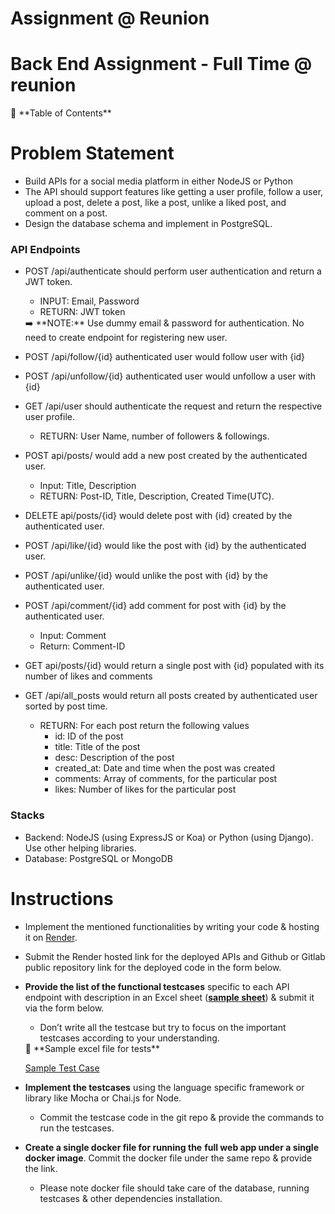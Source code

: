 # Assignment @ Reunion
# Back End Assignment - Full Time @ reunion

<aside>
💬 **Table of Contents**

</aside>

# Problem Statement

- Build APIs for a social media platform in either NodeJS or Python
- The API should support features like getting a user profile, follow a user, upload a post, delete a post, like a post, unlike a liked post, and comment on a post.
- Design the database schema and implement in PostgreSQL.

### **API Endpoints**

- POST /api/authenticate should perform user authentication and return a JWT token.
    - INPUT: Email, Password
    - RETURN: JWT token
    
    <aside>
    ➡️ **NOTE:** Use dummy email & password for authentication. No need to create endpoint for registering new user.
    
    </aside>
    
- POST /api/follow/{id} authenticated user would follow user with {id}
- POST /api/unfollow/{id} authenticated user would unfollow a user with {id}
- GET /api/user should authenticate the request and return the respective user profile.
    - RETURN: User Name, number of followers & followings.
- POST api/posts/ would add a new post created by the authenticated user.
    - Input: Title, Description
    - RETURN: Post-ID, Title, Description, Created Time(UTC).
- DELETE api/posts/{id} would delete post with {id} created by the authenticated user.
- POST /api/like/{id} would like the post with {id} by the authenticated user.
- POST /api/unlike/{id} would unlike the post with {id} by the authenticated user.
- POST /api/comment/{id} add comment for post with {id} by the authenticated user.
    - Input: Comment
    - Return: Comment-ID
- GET api/posts/{id} would return a single post with {id} populated with its number of likes and comments
- GET /api/all_posts would return all posts created by authenticated user sorted by post time.
    - RETURN: For each post return the following values
        - id: ID of the post
        - title: Title of the post
        - desc: Description of the post
        - created_at: Date and time when the post was created
        - comments: Array of comments, for the particular post
        - likes: Number of likes for the particular post

### **Stacks**

- Backend: NodeJS (using ExpressJS or Koa) or Python (using Django). Use other helping libraries.
- Database: PostgreSQL or MongoDB

# Instructions

- Implement the mentioned functionalities by writing your code & hosting it on [Render](https://render.com/).
- Submit the Render hosted link for the deployed APIs and Github or Gitlab public repository link for the deployed code in the form below.
- **Provide the list of the functional testcases** specific to each API endpoint with description in an Excel sheet ([**sample sheet**](https://www.notion.so/Back-End-Assignment-Full-Time-reunion-bd5e48b7aab54e91b6ee8829c3e30c4a)) & submit it via the form below.
    - Don’t write all the testcase but try to focus on the important testcases according to your understanding.
    
    <aside>
    💬 **Sample excel file for tests**
    
    [Sample Test Case](https://s3-us-west-2.amazonaws.com/secure.notion-static.com/04d601bc-47d5-45f9-bcd5-eba09e7b6acc/Untitled.xlsx)
    
    </aside>
    
- **Implement the testcases** using the language specific framework or library like Mocha or Chai.js for Node.
    - Commit the testcase code in the git repo & provide the commands to run the testcases.
- **Create a single docker file for running the** **full web app under a single docker image**. Commit the docker file under the same repo & provide the link.
    - Please note docker file should take care of the database, running testcases & other dependencies installation.